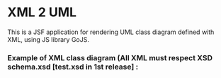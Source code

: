 # XML 2 UML
This is a JSF application for rendering UML class diagram defined with XML, using JS library GoJS.

### Example of XML class diagram (All XML must respect XSD schema.xsd [test.xsd in 1st release] :
<diagram name="UML Diagram">
  <class name="Person">
    <attribute name="id" type="String" visibility="private"/>
    <attribute name="firstname" type="String"/>
    <attribute name="lastname" type="String"/>
    <attribute name="address" type="String"/>
    <method name="getFullName" type="String"/>
  </class>
  
  <class name="Teacher"/>
  
  <class name="Student">
    <attribute name="cne" type="String"/>
  </class>
  
  <association type="heritage">
    <from class="Student" role="student"/>
    <to class="Person" />
  </association>
  
  <association type="heritage">
    <from class="Teacher" />
    <to class="Person" />
  </association>
</diagram>
